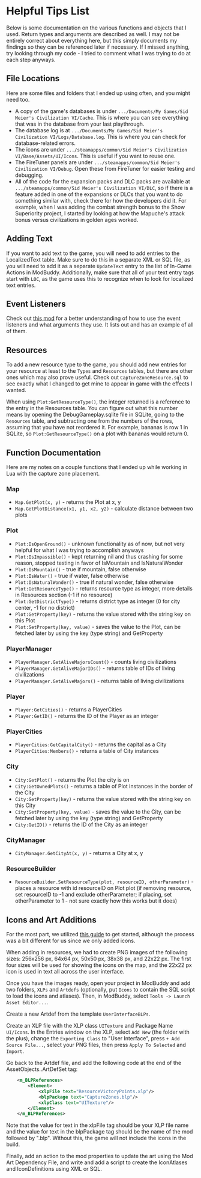 # Helpful Tips List

Below is some documentation on the various functions and objects that I used. Return types and arguments are described as well. I may not be entirely correct about everything here, but this simply documents my findings so they can be referenced later if necessary. If I missed anything, try looking through my code - I tried to comment what I was trying to do at each step anyways.

## File Locations

Here are some files and folders that I ended up using often, and you might need too.

* A copy of the game's databases is under ```.../Documents/My Games/Sid Meier's Civilization VI/Cache```. This is where you can see everything that was in the database from your last playthrough.
* The database log is at ```.../Documents/My Games/Sid Meier's Civilization VI/Logs/Database.log```. This is where you can check for database-related errors.
* The icons are under ```.../steamapps/common/Sid Meier's Civilization VI/Base/Assets/UI/Icons```. This is useful if you want to reuse one.
* The FireTuner panels are under ```.../steamapps/common/Sid Meier's Civilization VI/Debug```. Open these from FireTuner for easier testing and debugging.
* All of the code for the expansion packs and DLC packs are available at ```.../steamapps/common/Sid Meier's Civilization VI/DLC```, so if there is a feature added in one of the expansions or DLCs that you want to do something similar with, check there for how the developers did it. For example, when I was adding the combat strength bonus to the Show Superiority project, I started by looking at how the Mapuche's attack bonus versus civilizations in golden ages worked.

## Adding Text

If you want to add text to the game, you will need to add entries to the LocalizedText table. Make sure to do this in a separate XML or SQL file, as you will need to add it as a separate ```UpdateText``` entry to the list of In-Game Actions in ModBuddy. Additionally, make sure that all of your text entry tags start with ```LOC```, as the game uses this to recognize when to look for localized text entries.

## Event Listeners

Check out [this mod](https://steamcommunity.com/sharedfiles/filedetails/?id=2776800137) for a better understanding of how to use the event listeners and what arguments they use. It lists out and has an example of all of them.

## Resources

To add a new resource type to the game, you should add new entries for your resource at least to the ```Types``` and ```Resources``` tables, but there are other ones which may also prove useful. Check out ```CaptureZoneResource.sql``` to see exactly what I changed to get mine to appear in game with the effects I wanted.

When using ```Plot:GetResourceType()```, the integer returned is a reference to the entry in the Resources table. You can figure out what this number means by opening the DebugGameplay.sqlite file in SQLite, going to the ```Resources``` table, and subtracting one from the numbers of the rows, assuming that you have not reordered it. For example, bananas is row 1 in SQLite, so ```Plot:GetResourceType()``` on a plot with bananas would return 0.

## Function Documentation

Here are my notes on a couple functions that I ended up while working in Lua with the capture zone placement.

### Map
* ```Map.GetPlot(x, y)``` - returns the Plot at x, y
* ```Map.GetPlotDistance(x1, y1, x2, y2)``` - calculate distance between two plots

### Plot
* ```Plot:IsOpenGround()``` - unknown functionality as of now, but not very helpful for what I was trying to accomplish anyways
* ```Plot:IsImpassible()``` - kept returning nil and thus crashing for some reason, stopped testing in favor of IsMountain and IsNaturalWonder
* ```Plot:IsMountain()``` - true if mountain, false otherwise
* ```Plot:IsWater()``` - true if water, false otherwise
* ```Plot:IsNaturalWonder()``` - true if natural wonder, false otherwise
* ```Plot:GetResourceType()``` - returns resource type as integer, more details in Resources section (-1 if no resource)
* ```Plot:GetDistrictType()``` - returns district type as integer (0 for city center, -1 for no district)
* ```Plot:GetProperty(key)``` - returns the value stored with the string key on this Plot
* ```Plot:SetProperty(key, value)``` - saves the value to the Plot, can be fetched later by using the key (type string) and GetProperty

### PlayerManager
* ```PlayerManager.GetAliveMajorsCount()``` - counts living civilizations
* ```PlayerManager.GetAliveMajorIDs()``` - returns table of IDs of living civilizations
* ```PlayerManager.GetAliveMajors()``` - returns table of living civilizations

### Player
* ```Player:GetCities()``` - returns a PlayerCities
* ```Player:GetID()``` - returns the ID of the Player as an integer

### PlayerCities
* ```PlayerCities:GetCapitalCity()``` - returns the capital as a City
* ```PlayerCities:Members()``` - returns a table of City instances

### City
* ```City:GetPlot()``` - returns the Plot the city is on
* ```City:GetOwnedPlots()``` - returns a table of Plot instances in the border of the City
* ```City:GetProperty(key)``` - returns the value stored with the string key on this City
* ```City:SetProperty(key, value)``` - saves the value to the City, can be fetched later by using the key (type string) and GetProperty
* ```City:GetID()``` - returns the ID of the City as an integer

### CityManager
* ```CityManager.GetCityAt(x, y)``` - returns a City at x, y

### ResourceBuilder
* ```ResourceBuilder.SetResourceType(plot, resourceID, otherParameter)``` - places a resource with id resourceID on Plot plot (if removing resource, set resourceID to -1 and exclude otherParameter; if placing, set otherParameter to 1 - not sure exactly how this works but it does)

## Icons and Art Additions

For the most part, we utilized [this guide](https://steamcommunity.com/sharedfiles/filedetails/?id=2420858843) to get started, although the process was a bit different for us since we only added icons.

When adding in resources, we had to create PNG images of the following sizes: 256x256 px, 64x64 px, 50x50 px, 38x38 px, and 22x22 px. The first four sizes will be used for showing the icons on the map, and the 22x22 px icon is used in text all across the user interface.

Once you have the images ready, open your project in ModBuddy and add two folders, `XLPs` and `Artdefs` (optionally, put `Icons` to contain the SQL script to load the icons and atlases). Then, in ModBuddy, select  `Tools -> Launch Asset Editor...`. 

Create a new Artdef from the template `UserInterfaceBLPs`. 

Create an XLP file with the XLP class `UITexture` and Package Name `UI/Icons`. In the Entries window on the XLP, select `Add New` (the folder with the plus), change the `Exporting Class` to "User Interface", press `+ Add Source File...`, select your PNG files, then press `Apply To Selected` and `Import`.

Go back to the Artdef file, and add the following code at the end of the AssetObjects..ArtDefSet tag:
```xml
	<m_BLPReferences>
		<Element>
			<xlpFile text="ResourceVictoryPoints.xlp"/>
			<blpPackage text="CaptureZones.blp"/>
			<xlpClass text="UITexture"/>
		</Element>
	</m_BLPReferences>
```
Note that the value for text in the xlpFile tag should be your XLP file name and the value for text in the blpPackage tag should be the name of the mod followed by ".blp". Without this, the game will not include the icons in the build.

Finally, add an action to the mod properties to update the art using the Mod Art Dependency File, and write and add a script to create the IconAtlases and IconDefinitions using XML or SQL.